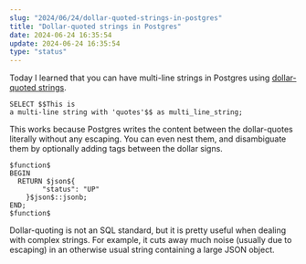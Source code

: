 ```yaml
---
slug: "2024/06/24/dollar-quoted-strings-in-postgres"
title: "Dollar-quoted strings in Postgres"
date: 2024-06-24 16:35:54
update: 2024-06-24 16:35:54
type: "status"
---
```


Today I learned that you can have multi-line strings in Postgres using [dollar-quoted strings](https://www.postgresql.org/docs/current/sql-syntax-lexical.html#SQL-SYNTAX-DOLLAR-QUOTING).

```postgresql
SELECT $$This is
a multi-line string with 'quotes'$$ as multi_line_string;
```

This works because Postgres writes the content between the dollar-quotes literally without any escaping. You can even nest them, and disambiguate them by optionally adding tags between the dollar signs.

```postgresql
$function$
BEGIN
  RETURN $json${
		"status": "UP"
	}$json$::jsonb;
END;
$function$
```

Dollar-quoting is not an SQL standard, but it is pretty useful when dealing with complex strings. For example, it cuts away much noise (usually due to escaping) in an otherwise usual string containing a large JSON object.
